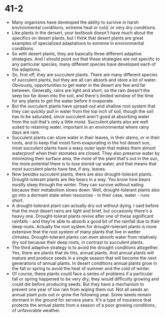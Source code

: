 # 41-2
+ Many organisms have developed the ability to survive in harsh environmental conditions, extreme heat or cold, or very dry conditions.
+ Like plants in the dersert, your textbook doesn't have much about the specifics on desert plants, but I think that desert plants are great examples of specialized adaptations to extreme in environmental conditions.
+ So with desert plants, they are basically three different adaptive strategies. And I should point out that these strategies are not specific to any particular species, many different species have developed each of the adaptions.
+ So, first off, they are succulent plants. There are many different species of succulent plants, but they are all can absorb and store a lot of water. Obviously, opportunities to get water in the desert are few and far between. Generally, rains are light and short, so the rain doesn't the seep too far down into the soil, and there's limited window of the time for any plants to get the water before it evaporate.
+ But the succulent plants have spread-out and shallow  root system that they can quickly pull in water from the top inch of soil, though the soil has to be saturated, since succulent aren't good at absorbing water from the soil that's only a little moist. Succulent plants also are well suited to retaining water, important in an environmental where rainy days are rare.
+ Succulent plants can store water in their leaves, in their stems, or in their roots, and to keep that moist form evaporating in the hot desert sun, most succulent plants have a waxy outer layer that makes them almost waterproof when their stomates are closed. They also preserve water by minimizing their surface area, the more of the plant that's out in the sun, the more potential there is to lose stored-up water, and that means that most succulent plants have few, if any, leaves.
+ Now besides succulent plants, there are also drought-tolerant plants. Drought-tolerant plants are like bears in a way. You know how bears mostly sleep through the winter. They can survive without eating because their metabolism slows down. Well, drought-tolerant plants also go into a dormant state when resources - in their case, water - runs short.
+ A drought-tolerant plant can actually dry out without dying. I said before that the most desert rains are light and brief, but occasionly there's a heavy one. Drought-tolerat plants revive after one of these significant rainfalls - and they're able to absorb a good bit of the rainfall due to their deep roots. Actually the root system for drought-tolerant plants is more extensive that the root system of many plants that live in wetter climates. Drought-tolerant plants can even absorb water from relatively dry soil because their deep roots, in contrast to succulent plants.
+ The third adaptive strategy is to avoid the drought conditions altogether. Yes, there are plants that do this, annual plants. And annual plants will mature and produce seeds in a single season that will become the next generations of annual plants. In desert conditions annual plants grow in the fall or spring to avoid the heat of summer and the cold of winter.
+ Of course, these plants could face a series of problems if a particular fall or spring happened to be very dry, they would difficulty growing and could die before producing seeds. But they have a mechanism to prevent one year of low rain from wiping them out. Not all seeds an annual plant puts out or grow the following year. Some seeds remain dormant in the ground for servera years. It's a type of insurance that protects the annual plants from a season of a poor growing conditions, of unfavorable weather. 